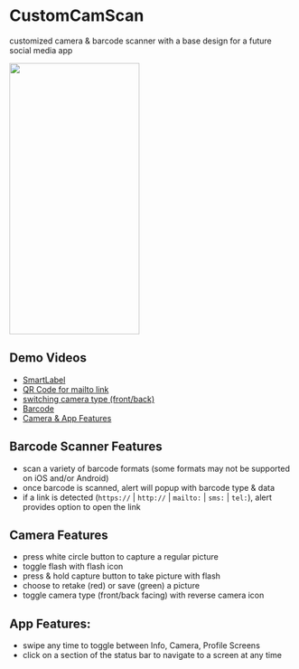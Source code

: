 # CustomCamScan
customized camera &amp; barcode scanner with a base design for a future social media app

<img src="https://user-images.githubusercontent.com/57333505/126085759-d61808cf-cb8d-4113-b26f-2ac65b96d331.jpg" width="230" height="480" />


## Demo Videos

* <a href="https://www.youtube.com/watch?v=GONjfzHqTpk" target="_blank">SmartLabel</a>
* <a href="https://www.youtube.com/watch?v=CaPbV-YDzBQ" target="_blank">QR Code for mailto link</a>
* <a href="https://www.youtube.com/watch?v=bncasjtwR88" target="_blank">switching camera type (front/back)</a>
* <a href="https://www.youtube.com/watch?v=KQoOzckAg8Y" target="_blank">Barcode</a>
* <a href="https://www.youtube.com/watch?v=P1pt9nJ83TU" target="_blank">Camera & App Features</a>

## Barcode Scanner Features
* scan a variety of barcode formats (some formats may not be supported on iOS and/or Android)
* once barcode is scanned, alert will popup with barcode type & data
* if a link is detected (```https://``` | ```http://``` | ```mailto:``` | ```sms:``` | ```tel:```), alert provides option to open the link

## Camera Features
* press white circle button to capture a regular picture
* toggle flash with flash icon
* press & hold capture button to take picture with flash
* choose to retake (red) or save (green) a picture
* toggle camera type (front/back facing) with reverse camera icon

## App Features:
* swipe any time to toggle between Info, Camera, Profile Screens
* click on a section of the status bar to navigate to a screen at any time
